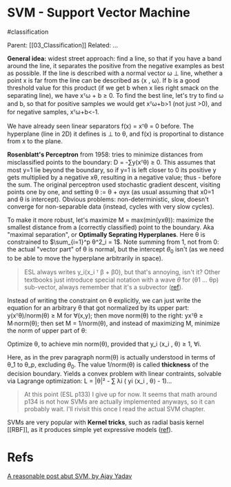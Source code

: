 # SVM - Support Vector Machine

#classification

Parent: [[03_Classification]]
Related: ...

**General idea:** widest street approach: find a line, so that if you have a band around the line, it separates the positive from the negative examples as best as possible. If the line is described with a normal vector ω ⊥ line, whether a point x is far from the line can be described as ⟨x , ω⟩. If b is a good threshold value for this product (if we get b when x lies right smack on the separating line), we have xᵀω + b ≥ 0. To find the best line, let's try to find ω and b, so that for positive samples we would get xᵀω+b>1 (not just >0), and for negative samples, xᵀω+b<-1. 

We have already seen linear separators f(x) = xᵀθ = 0 before. The hyperplane (line in 2D) it defines is ⊥ to θ, and f(x) is proportinal to distance from x to the plane.

**Rosenblatt's Perceptron** from 1958:  tries to minimize distances from misclassified points to the boundary: D = -∑y(xᵀθ) ≥ 0. This assumes that most y=1 lie beyond the boundary, so if y=1 is left closer to 0 its positive y gets multiplied by a negative xθ, resulting in a negative value; thus - before the sum. The original perceptron used stochastic gradient descent, visiting points one by one, and setting θ := θ + αyx (as usual assuming that x0=1 and θ is intercept). Obvious problems: non-deterministic, slow, doesn't converge for non-separable data (instead, cycles with very slow cycles).

To make it more robust, let's maximize M = max(min(yxθ)): maximize the smallest distance from a (correctly classified) point to the boundary. Aka "maximal separation", or **Optimally Seprating Hyperplanes**. Here θ is constrained to $\sum_{i=1}^p θ^2_i = 1$. Note summing from 1, not from 0: the actual "vector part" of θ is normal, but the intercept $θ_0$ isn't (as we need to be able to move the hyperplane arbitrarily in space). 

> ESL always writes y_i(x_i ᵀ β + β0), but that's annoying, isn't it? Other textbooks  just introduce special notation with a wave $\tilde θ$ for (θ1 … θp) sub-vector, always remember that it's a subvector ([ref](https://www.dbs.ifi.lmu.de/Lehre/MaschLernen/SS2014/Skript/SupportVectorMachine2014.pdf)).

Instead of writing the constraint on θ explicitly, we can just write the equation for an arbitrary θ that got normalized by its upper part: y(xᵀθ)/norm(θ) ≥ M for ∀(x,y); then move norm(θ) to the right: yxᵀθ ≥ M∙norm(θ); then set M = 1/norm(θ), and instead of maximizing M, minimize the norm of upper part of θ: 

Optimize θ, to achieve min norm(θ), provided that y_i ⟨x_i , θ⟩ ≥ 1, ∀i. 

Here, as in the prev paragraph norm(θ) is actually understood in terms of θ_1 to θ_p, excluding $θ_0$. The value 1/norm(θ) is called **thickness** of the decision boundary. Yields a convex problem with linear contraints, solvable via Lagrange optimization: L = |θ|² - ∑ λi ( yi ⟨x_i , θ⟩  - 1)…

> At this point (ESL p133) I give up for now. It seems that math around p134 is not how SVMs are actually implemented anyways, so it can probably wait. I'll rivisit this once I read the actual SVM chapter.

SVMs are very popular with **Kernel tricks**, such as radial basis kernel [[RBF]], as it produces simple yet expressive models ([ref](https://towardsdatascience.com/support-vector-machines-svm-c9ef22815589)).

# Refs
[A reasonable post abut SVM, by Ajay Yadav](https://towardsdatascience.com/support-vector-machines-svm-c9ef22815589)